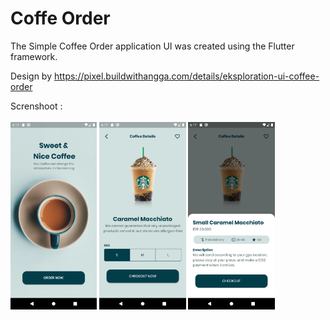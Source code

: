 <h1>Coffe Order</h1>

The Simple Coffee Order application UI was created using the Flutter framework.
<br>

Design by https://pixel.buildwithangga.com/details/eksploration-ui-coffee-order

Screnshoot :
<br>
<br>
<img height="300em" src="https://github.com/azarafath/CoffeeOrder/blob/master/images/SS/S1.png?raw=true"/>
<img height="300em" src="https://github.com/azarafath/CoffeeOrder/blob/master/images/SS/S2.png?raw=true"/>
<img height="300em" src="https://github.com/azarafath/CoffeeOrder/blob/master/images/SS/S3.png?raw=true"/>

